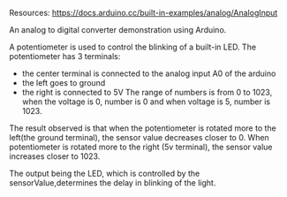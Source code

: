 Resources: https://docs.arduino.cc/built-in-examples/analog/AnalogInput

An analog to digital converter demonstration using Arduino.

A potentiometer is used to control the blinking of a built-in LED. 
The potentiometer has 3 terminals:
  - the center terminal is connected to the analog input A0 of the arduino
  - the left goes to ground
  - the right is connected to 5V
The range of numbers is from 0 to 1023, when the voltage is 0, number is 0 and when voltage is 5, number is 1023.

The result observed is that when the potentiometer is rotated more to the left(the ground terminal), 
the sensor value decreases closer to 0. When potentiometer is rotated more to the right (5v terminal), the sensor value increases closer to 1023.

The output being the LED, which is controlled by the sensorValue,determines the delay in blinking of the light. 

